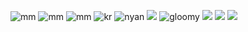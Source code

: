 ![mm](https://64.media.tumblr.com/469c7f03885bcd60c96d895e3a28cbf7/cafbc56ed79895b3-e4/s640x960/455a5cc475e04515821efd5ab5ffd7355007d490.gifv)
![mm](https://64.media.tumblr.com/3ba147187732246c89621ba939b3b37b/9ff62766782907e1-6b/s250x400/93092d859635b0856bc1138b430f2e216ec80e96.gifv)
![mm](https://64.media.tumblr.com/3f07e6261fcfe7f2e6db7f130ec75b91/9ff62766782907e1-9c/s250x400/94419c39e4559c04df5c1887364194a05b47bdd6.gifv)
![kr](https://64.media.tumblr.com/0f516e95b5bf8a8d651daeb3e07e552e/29e283b7d188a1e7-7f/s100x200/e0c500fa1db7358e19c2343565db9da85a7addca.gifv)
![nyan](https://64.media.tumblr.com/38441dd588e4ced837c56e592b179792/67e8e56a4c66369c-e0/s100x200/d4b6ef007bb2ec2bf263ee842fd7dd1ed6cef493.gifv)
![](https://64.media.tumblr.com/dca00de946b003ca86d366775d800389/67e8e56a4c66369c-6f/s100x200/2f794cdd385df7bf470148ade4764204635c2f6f.gifv)
![gloomy](https://64.media.tumblr.com/0451c98e559b0494033445d149bb1dfd/67e8e56a4c66369c-c7/s100x200/b9c7e764d826756c8bbb3e7221d9f9083c93cecc.pnj)
![](https://64.media.tumblr.com/c9bcd37a52c491da1d95320b371127a5/67e8e56a4c66369c-b9/s100x200/f84de6235fe8da02ed2822fd56ae68c7b294d6f8.gifv)
![](https://64.media.tumblr.com/a9d6c3f510df629f63b5cf4331601bfb/67e8e56a4c66369c-65/s250x400/a64885e43374cb47ea7506d0ebfdef616770d787.gifv)
![](https://64.media.tumblr.com/e4db4738aad544b8975e0f60b10cd4eb/67e8e56a4c66369c-41/s100x200/aea2262b6f2ca5919b1bad5054e0588ebd8161a0.pnj)

